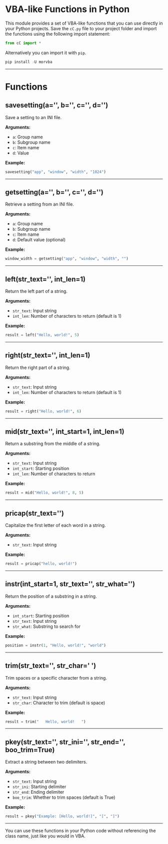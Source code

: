 # VBA-like Functions in Python

This module provides a set of VBA-like functions that you can use directly in your Python projects. Save the `cC.py` file to your project folder and import the functions using the following import statement:

```python
from cC import *
```

Alternatively you can import it with `pip`.

```python
pip install -U morvba
```
---
# Functions

## savesetting(a='', b='', c='', d='')
Save a setting to an INI file.

**Arguments:**

- `a`: Group name
- `b`: Subgroup name
- `c`: Item name
- `d`: Value

**Example:**

```python
savesetting("app", "window", "width", "1024")
```

---
## getsetting(a='', b='', c='', d='')
Retrieve a setting from an INI file.

**Arguments:**

- `a`: Group name
- `b`: Subgroup name
- `c`: Item name
- `d`: Default value (optional)

**Example:**

```python
window_width = getsetting("app", "window", "width", "")
```

---
## left(str_text='', int_len=1)
Return the left part of a string.

**Arguments:**

- `str_text`: Input string
- `int_len`: Number of characters to return (default is 1)

**Example:**

```python
result = left("Hello, world!", 5)
```

---
## right(str_text='', int_len=1)
Return the right part of a string.

**Arguments:**

- `str_text`: Input string
- `int_len`: Number of characters to return (default is 1)

**Example:**

```python
result = right("Hello, world!", 6)
```

---
## mid(str_text='', int_start=1, int_len=1)
Return a substring from the middle of a string.

**Arguments:**

- `str_text`: Input string
- `int_start`: Starting position
- `int_len`: Number of characters to return

**Example:**

```python
result = mid("Hello, world!", 8, 5)
```

---
## pricap(str_text='')
Capitalize the first letter of each word in a string.

**Arguments:**

- `str_text`: Input string

**Example:**

```python
result = pricap("hello, world!")
```

---
## instr(int_start=1, str_text='', str_what='')
Return the position of a substring in a string.

**Arguments:**

- `int_start`: Starting position
- `str_text`: Input string
- `str_what`: Substring to search for

**Example:**

```python
position = instr(1, "Hello, world!", "world")
```

---
## trim(str_text='', str_char=' ')
Trim spaces or a specific character from a string.

**Arguments:**

- `str_text`: Input string
- `str_char`: Character to trim (default is space)

**Example:**

```python
result = trim("   Hello, world!   ")
```

---
## pkey(str_text='', str_ini='', str_end='', boo_trim=True)
Extract a string between two delimiters.

**Arguments:**

- `str_text`: Input string
- `str_ini`: Starting delimiter
- `str_end`: Ending delimiter
- `boo_trim`: Whether to trim spaces (default is True)

**Example:**

```python
result = pkey("Example: [Hello, world!]", "[", "]")
```
---
You can use these functions in your Python code without referencing the class name, just like you would in VBA.
